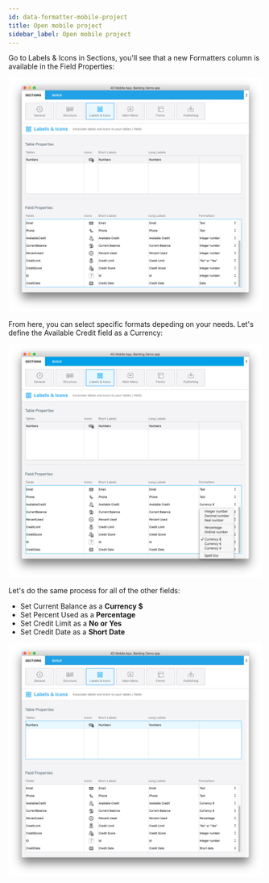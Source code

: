 ```yaml
---
id: data-formatter-mobile-project
title: Open mobile project
sidebar_label: Open mobile project
---
```



Go to Labels & Icons in Sections, you'll see that a new Formatters column is available in the Field Properties:

![Data formatter labels icons](assets/data-formatter/data-formatter-labels-icons.png)

From here, you can select specific formats depeding on your needs. Let's define the Available Credit field as a Currency:

![Available credit currency](assets/data-formatter/available-credit-currency.png)

Let's do the same process for all of the other fields:

* Set Current Balance as a **Currency $**
* Set Percent Used as a **Percentage**
* Set Credit Limit as a **No or Yes**
* Set Credit Date as a **Short Date**

![Select field formatters](assets/data-formatter/select-field-formatters.png)
